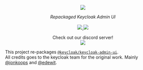 <p align="center">
    <img src="https://github.com/user-attachments/assets/a6aaebbd-8f59-474d-9827-c282f4527aca">  
</p>
<p align="center">
    <i>Repackaged Keycloak Admin UI</i>
    <br>
    <br>
    <a href="https://github.com/keycloakify/keycloak-admin-ui/actions">
      <img src="https://github.com/keycloakify/keycloak-admin-ui/actions/workflows/ci.yaml/badge.svg?branch=main">
    </a>
    <a href="https://www.npmjs.com/package/@keycloakify/keycloak-admin-ui">
      <img src="https://img.shields.io/npm/dm/@keycloakify/keycloak-admin-ui">
    </a>
    <p align="center">
      Check out our discord server!<br/>
      <a href="https://discord.gg/mJdYJSdcm4">
        <img src="https://dcbadge.limes.pink/api/server/kYFZG7fQmn"/>
      </a>
    </p>
</p>

This project re-packages [`@keycloak/keycloak-admin-ui`](https://www.npmjs.com/package/@keycloak/keycloak-admin-ui).  
All credits goes to the keycloak team for the original work. Mainly [@jonkoops](https://github.com/jonkoops) and [@edewit](https://github.com/edewit).
